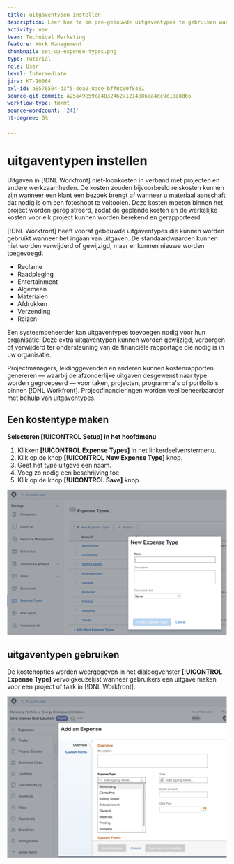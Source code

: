 ```yaml
---
title: uitgaventypen instellen
description: Leer hoe te om pre-gebouwde uitgaventypes te gebruiken wanneer het ingaan van uitgaven, en hoe te om nieuwe uitgaventypes tot stand te brengen.
activity: use
team: Technical Marketing
feature: Work Management
thumbnail: set-up-expense-types.png
type: Tutorial
role: User
level: Intermediate
jira: KT-10064
exl-id: a8576504-d3f5-4ea0-8ace-bff0c00f8461
source-git-commit: a25a49e59ca483246271214886ea4dc9c10e8d66
workflow-type: tm+mt
source-wordcount: '241'
ht-degree: 0%

---
```


# uitgaventypen instellen

Uitgaven in [!DNL Workfront] niet-loonkosten in verband met projecten en andere werkzaamheden. De kosten zouden bijvoorbeeld reiskosten kunnen zijn wanneer een klant een bezoek brengt of wanneer u materiaal aanschaft dat nodig is om een fotoshoot te voltooien. Deze kosten moeten binnen het project worden geregistreerd, zodat de geplande kosten en de werkelijke kosten voor elk project kunnen worden berekend en gerapporteerd.

[!DNL Workfront] heeft vooraf gebouwde uitgaventypes die kunnen worden gebruikt wanneer het ingaan van uitgaven. De standaardwaarden kunnen niet worden verwijderd of gewijzigd, maar er kunnen nieuwe worden toegevoegd.

* Reclame
* Raadpleging
* Entertainment
* Algemeen
* Materialen
* Afdrukken
* Verzending
* Reizen

Een systeembeheerder kan uitgaventypes toevoegen nodig voor hun organisatie. Deze extra uitgaventypen kunnen worden gewijzigd, verborgen of verwijderd ter ondersteuning van de financiële rapportage die nodig is in uw organisatie.

Projectmanagers, leidinggevenden en anderen kunnen kostenrapporten genereren — waarbij de afzonderlijke uitgaven desgewenst naar type worden gegroepeerd — voor taken, projecten, programma&#39;s of portfolio&#39;s binnen [!DNL Workfront]. Projectfinancieringen worden veel beheerbaarder met behulp van uitgaventypes.

## Een kostentype maken

**Selecteren [!UICONTROL Setup] in het hoofdmenu**

1. Klikken **[!UICONTROL Expense Types]** in het linkerdeelvenstermenu.
1. Klik op de knop **[!UICONTROL New Expense Type]** knop.
1. Geef het type uitgave een naam.
1. Voeg zo nodig een beschrijving toe.
1. Klik op de knop **[!UICONTROL Save]** knop.

![Een afbeelding van het maken van een nieuwe [!UICONTROL Expense Type]](assets/setting-up-finances-6.png)

## uitgaventypen gebruiken

De kostenopties worden weergegeven in het dialoogvenster **[!UICONTROL Expense Type]** vervolgkeuzelijst wanneer gebruikers een uitgave maken voor een project of taak in [!DNL Workfront].

![Een afbeelding van het toevoegen van een nieuwe uitgave](assets/setting-up-finances-7.png)
